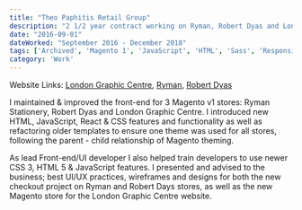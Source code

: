 ```yaml
---
title: "Theo Paphitis Retail Group"
description: "2 1/2 year contract working on Ryman, Robert Dyas and London Graphic Centre. Building out new features and creating a new Magento Store for London Graphic Centre"
date: "2016-09-01"
dateWorked: "September 2016 - December 2018"
tags: ['Archived', 'Magento 1', 'JavaScript', 'HTML', 'Sass', 'Responsive', 'jQuery', 'Freelance']
category: 'Work'
---
```


Website Links: [London Graphic Centre](https://www.londongraphics.co.uk), [Ryman](http://ryman.co.uk), [Robert Dyas](https://www.robertdyas.co.uk)

I maintained & improved the front-end for 3 Magento v1 stores: Ryman Stationery, Robert Dyas and London Graphic Centre. I introduced new HTML, JavaScript, React & CSS features and functionality as well as refactoring older templates to ensure one theme was used for all stores, following the parent - child relationship of Magento theming.

As lead Front-end/UI developer I also helped train developers to use newer CSS 3, HTML 5 & JavaScript features. I presented and advised to the business; best UI/UX practices, wireframes and designs for both the new checkout project on Ryman and Robert Days stores, as well as the new Magento store for the London Graphic Centre website.